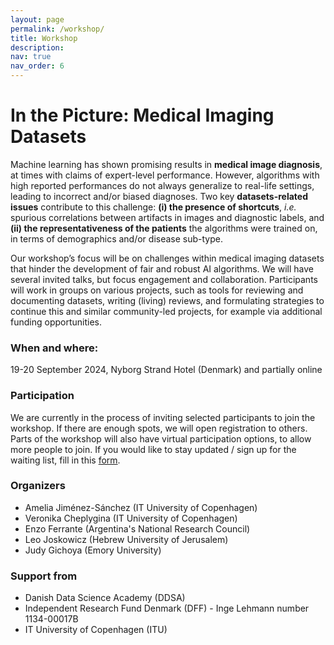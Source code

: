 ```yaml
---
layout: page
permalink: /workshop/
title: Workshop
description: 
nav: true
nav_order: 6
---
```


# In the Picture: Medical Imaging Datasets

Machine learning has shown promising results in **medical image diagnosis**, at times with claims of expert-level performance. However, algorithms with high reported performances do not always generalize to real-life settings, leading to incorrect and/or biased diagnoses. Two key **datasets-related issues** contribute to this challenge: **(i) the presence of shortcuts**, *i.e.* spurious correlations between artifacts in images and diagnostic labels, and **(ii) the representativeness of the patients** the algorithms were trained on, in terms of demographics and/or disease sub-type.

Our workshop’s focus will be on challenges within medical imaging datasets that hinder the development of fair and robust AI algorithms. We will have several invited talks, but focus engagement and collaboration. Participants will work in groups on various projects, such as tools for reviewing and documenting datasets, writing (living) reviews, and formulating strategies to continue this and similar community-led projects, for example via additional funding opportunities.

### When and where: 
19-20 September 2024, Nyborg Strand Hotel (Denmark) and partially online 

### Participation
We are currently in the process of inviting selected participants to join the workshop. If there are enough spots, we will open registration to others. Parts of the workshop will also have virtual participation options, to allow more people to join. If you would like to stay updated / sign up for the waiting list, fill in this [form](https://forms.office.com/e/sBmiZuRARK).

### Organizers
* Amelia Jiménez-Sánchez (IT University of Copenhagen)
* Veronika Cheplygina (IT University of Copenhagen)
* Enzo Ferrante (Argentina's National Research Council)
* Leo Joskowicz (Hebrew University of Jerusalem)
* Judy Gichoya (Emory University)

### Support from
* Danish Data Science Academy (DDSA)
* Independent Research Fund Denmark (DFF) - Inge Lehmann number 1134-00017B
* IT University of Copenhagen (ITU)

